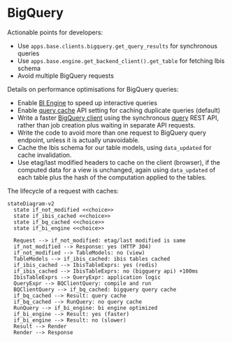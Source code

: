 # BigQuery

Actionable points for developers:

<!-- TODO: This might need to change with the swap over to the ibis client -->

- Use `apps.base.clients.bigquery.get_query_results` for synchronous queries
- Use `apps.base.engine.get_backend_client().get_table` for fetching Ibis schema
- Avoid multiple BigQuery requests

Details on performance optimisations for BigQuery queries:

- Enable [BI Engine](https://cloud.google.com/bi-engine/docs/introduction) to
  speed up interactive queries
- Enable [query cache](https://cloud.google.com/bigquery/docs/cached-results)
  API setting for caching duplicate queries (default)
- Write a faster [BigQuery client](apps/base/clients.py) using the synchronous
  [query](https://cloud.google.com/bigquery/docs/reference/rest/v2/jobs/query)
  REST API, rather than job creation plus waiting in separate API requests.
- Write the code to avoid more than one request to BigQuery query endpoint,
  unless it is actually unavoidable.
- Cache the Ibis schema for our table models, using `data_updated` for cache
  invalidation.
- Use etag/last modified headers to cache on the client (browser), if the
  computed data for a view is unchanged, again using `data_updated` of each
  table plus the hash of the computation applied to the tables.

The lifecycle of a request with caches:

```mermaid
stateDiagram-v2
  state if_not_modified <<choice>>
  state if_ibis_cached <<choice>>
  state if_bq_cached <<choice>>
  state if_bi_engine <<choice>>

  Request --> if_not_modified: etag/last modified is same
  if_not_modified --> Response: yes (HTTP 304)
  if_not_modified --> TableModels: no (view)
  TableModels --> if_ibis_cached: ibis tables cached
  if_ibis_cached --> IbisTableExprs: yes (redis)
  if_ibis_cached --> IbisTableExprs: no (bigquery api) +100ms
  IbisTableExprs --> QueryExpr: application logic
  QueryExpr --> BQClientQuery: compile and run
  BQClientQuery --> if_bq_cached: bigquery query cache
  if_bq_cached --> Result: query cache
  if_bq_cached --> RunQuery: no query cache
  RunQuery --> if_bi_engine: bi engine optimized
  if_bi_engine --> Result: yes (faster)
  if_bi_engine --> Result: no (slower)
  Result --> Render
  Render --> Response

```
